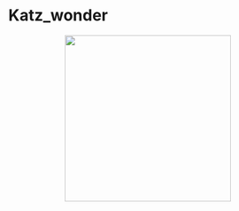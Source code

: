 # Katz_wonder
<div id="header" align="center">
  <img src=https://media.giphy.com/media/2IudUHdI075HL02Pkk/giphy.gif width="300"/>
</div>
